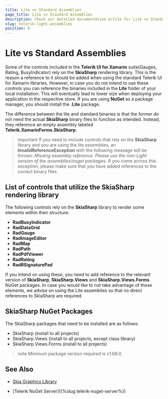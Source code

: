 ```yaml
---
title: Lite vs Standard Assemblies
page_title: Lite vs Standard Assemblies
description: Check our detailed documentation artile for Lite vs Standard Assemblies. Find all you need to know in Xamarin.Forms instalation and deployment documentation.
slug: telerik-light-assemblies
position: 9
---
```


# Lite vs Standard Assemblies

Some of the controls included in the **Telerik UI for Xamarin** suite(Gauges, Rating, BusyIndicator) rely on the **SkiaSharp** rendering library. This is the reason а reference to it should be added when using the standard Telerik UI for Xamarin libraries. However, in case you do not intend to use these controls you can reference the binaries included in the **Lite** folder of your local installation. This will eventually lead to lower size when deploying your application in the respective store. If you are using **NuGet** as a package manager, you should install the **.Lite** package.

Тhe difference between the lite and standard binaries is that the former do not need the actual **SkiaSharp** binary files to function as intended. Instead, they reference an empty assembly labeled **Telerik.XamarinForms.SkiaSharp**. 
 
>important If you need to include controls that rely on the **SkiaSharp** library and you are using the lite assemblies, an **InvalidReferenceException** with the following message will be thrown: *Missing assembly reference. Please use the non-Light version of the assemblies/nuget packages.* If you come across this exception, please make sure that you have added references to the correct binary files.

## List of controls that utilize the SkiaSharp rendering library

The following controls rely on the **SkiaSharp** library to render some elements within their structure:

* **RadBusyIndicator**
* **RadDataGrid**
* **RadGauge**
* **RadImageEditor**
* **RadMap**
* **RadPath**
* **RadPdfViewer**
* **RadRating**
* **RadRSignaturePad**

If you intend on using these, you need to add reference to the relevant version of **SkiaSharp**, **SkiaSharp.Views** and **SkiaSharp.Views.Forms** NuGet packages. In case you would like to not take advantage of these elements, we advise on using the Lite assemblies so that no direct references to SkiaSharp are required.

## SkiaSharp NuGet Packages

The SkiaSharp packages that need to be installed are as follows:

+ SkiaSharp (install to all projects)
+ SkiaSharp.Views (install to all projects, except class library)
+ SkiaSharp.Views.Forms (install to all projects)

>note Minimum package version required is v1.68.0.

## See Also

* [Skia Graphics Library](https://skia.org/)

* [Telerik NuGet Server]({%slug telerik-nuget-server%})
